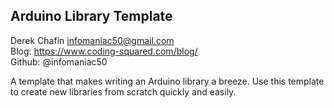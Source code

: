 ## Arduino Library Template ##
Derek Chafin <infomaniac50@gmail.com>  
Blog: https://www.coding-squared.com/blog/  
Github: @infomaniac50  

A template that makes writing an Arduino library a breeze. Use this template to create new libraries from scratch quickly and easily.
